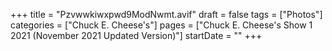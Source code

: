 +++
title = "Pzvwwkiwxpwd9ModNwmt.avif"
draft = false
tags = ["Photos"]
categories = ["Chuck E. Cheese's"]
pages = ["Chuck E. Cheese's Show 1 2021 (November 2021 Updated Version)"]
startDate = ""
+++
